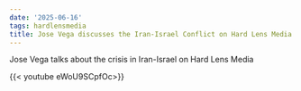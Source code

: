 ```yaml
---
date: '2025-06-16'
tags: hardlensmedia
title: Jose Vega discusses the Iran-Israel Conflict on Hard Lens Media
---
```


Jose Vega talks about the crisis in Iran-Israel on Hard Lens Media

{{< youtube eWoU9SCpfOc>}}